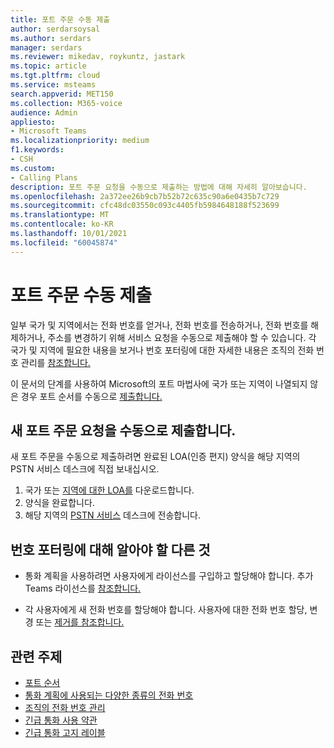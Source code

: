 ```yaml
---
title: 포트 주문 수동 제출
author: serdarsoysal
ms.author: serdars
manager: serdars
ms.reviewer: mikedav, roykuntz, jastark
ms.topic: article
ms.tgt.pltfrm: cloud
ms.service: msteams
search.appverid: MET150
ms.collection: M365-voice
audience: Admin
appliesto:
- Microsoft Teams
ms.localizationpriority: medium
f1.keywords:
- CSH
ms.custom:
- Calling Plans
description: 포트 주문 요청을 수동으로 제출하는 방법에 대해 자세히 알아보습니다.
ms.openlocfilehash: 2a372ee26b9cb7b52b72c635c90a6e0435b7c729
ms.sourcegitcommit: cfc48dc03550c093c4405fb5984648188f523699
ms.translationtype: MT
ms.contentlocale: ko-KR
ms.lasthandoff: 10/01/2021
ms.locfileid: "60045874"
---
```

# <a name="manually-submit-a-port-order"></a>포트 주문 수동 제출

일부 국가 및 지역에서는 전화 번호를 얻거나, 전화 번호를 전송하거나, 전화 번호를 해제하거나, 주소를 변경하기 위해 서비스 요청을 수동으로 제출해야 할 수 있습니다. 각 국가 및 지역에 필요한 내용을 보거나 번호 포터링에 대한 자세한 내용은 조직의 전화 번호 관리를 [참조합니다.](../manage-phone-numbers-for-your-organization/manage-phone-numbers-for-your-organization.md)

이 문서의 단계를 사용하여 Microsoft의 포트 마법사에 국가 또는 지역이 나열되지 않은 경우 포트 순서를 수동으로 [제출합니다. ](transfer-phone-numbers-to-teams.md)

## <a name="manually-submit-a-new-port-order-request"></a>새 포트 주문 요청을 수동으로 제출합니다.

새 포트 주문을 수동으로 제출하려면 완료된 LOA(인증 편지) 양식을 해당 지역의 PSTN 서비스 데스크에 직접 보내십시오.

1. 국가 또는 [지역에 대한 LOA를](../manage-phone-numbers-for-your-organization/manage-phone-numbers-for-your-organization.md) 다운로드합니다.
2. 양식을 완료합니다.
3. 해당 지역의 [PSTN 서비스](../manage-phone-numbers-for-your-organization/contact-pstn-service-desk.md) 데스크에 전송합니다.

## <a name="what-else-should-you-know-about-number-porting"></a>번호 포터링에 대해 알아야 할 다른 것

- 통화 계획을 사용하려면 사용자에게 라이선스를 구입하고 할당해야 합니다. 추가 Teams 라이선스를 [참조합니다.](../teams-add-on-licensing/microsoft-teams-add-on-licensing.md)

- 각 사용자에게 새 전화 번호를 할당해야 합니다. 사용자에 대한 전화 번호 할당, 변경 또는 [제거를 참조합니다.](../assign-change-or-remove-a-phone-number-for-a-user.md)

## <a name="related-topics"></a>관련 주제

- [포트 순서](port-order-overview.md)
- [통화 계획에 사용되는 다양한 종류의 전화 번호](../different-kinds-of-phone-numbers-used-for-calling-plans.md)
- [조직의 전화 번호 관리](../manage-phone-numbers-for-your-organization/manage-phone-numbers-for-your-organization.md)
- [긴급 통화 사용 약관](../emergency-calling-terms-and-conditions.md)
- [긴급 통화 고지 레이블](https://github.com/MicrosoftDocs/OfficeDocs-SkypeForBusiness/blob/live/Teams/downloads/emergency-calling/emergency-calling-label-(en-us)-(v.1.0).zip?raw=true)